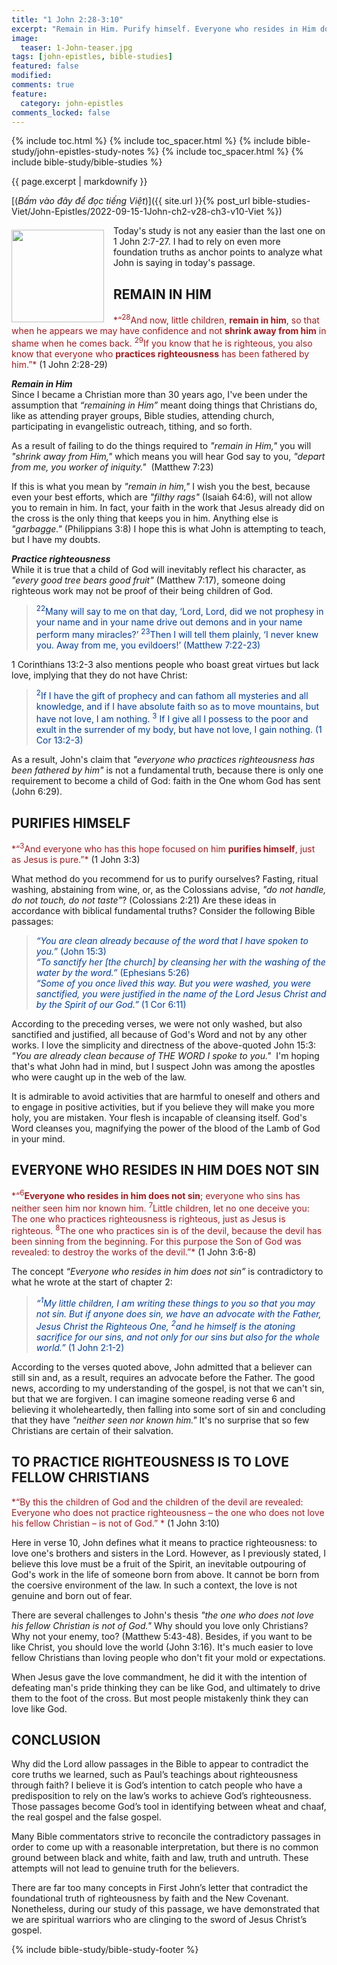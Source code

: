 ```yaml
---
title: "1 John 2:28-3:10"
excerpt: "Remain in Him. Purify himself. Everyone who resides in Him does not sin. So it is with the one who does not love his fellow Christians."
image:
  teaser: 1-John-teaser.jpg
tags: [john-epistles, bible-studies]
featured: false
modified:
comments: true
feature:
  category: john-epistles
comments_locked: false
---
```


{% include toc.html %}
{% include toc_spacer.html %}
{% include bible-study/john-epistles-study-notes %}
{% include toc_spacer.html %}
{% include bible-study/bible-studies %}

{{ page.excerpt | markdownify }}

[(<em>Bấm vào đây để đọc tiếng Việt</em>)]({{ site.url }}{% post_url bible-studies-Viet/John-Epistles/2022-09-15-1John-ch2-v28-ch3-v10-Viet %})
<div>
<p>
<img alt src="{{ site.url }}/assets/images/1-John-teaser.jpg" style="border: 0px none; margin: 7px 15px 0px 0px; max-width: 100%; height: 148px; padding: 0px; float: left;">
Today's study is not any easier than the last one on 1 John 2:7-27. I had to rely on even more foundation truths as anchor points to analyze what John is saying in today's passage.
</p>
</div>

## REMAIN IN HIM  

<span style="color: rgb(159, 29, 33);">
*“<sup>28</sup>And now, little children, <strong>remain in him</strong>, so that when he appears we may have confidence and not <strong>shrink away from him</strong> in shame when he comes back. <sup>29</sup>If you know that he is righteous, you also know that everyone who <strong>practices righteousness</strong> has been fathered by him.”*
</span>
(1 John 2:28-29) 

***Remain in Him***<br />
Since I became a Christian more than 30 years ago, I've been under the assumption that *“remaining in Him”* meant doing things that Christians do, like as attending prayer groups, Bible studies, attending church, participating in evangelistic outreach, tithing, and so forth.  

As a result of failing to do the things required to *"remain in Him,"* you will *"shrink away from Him,"* which means you will hear God say to you, *"depart from me, you worker of iniquity."*  (Matthew 7:23) 

If this is what you mean by *"remain in him,"* I wish you the best, because even your best efforts, which are *"filthy rags"* (Isaiah 64:6), will not allow you to remain in him. In fact, your faith in the work that Jesus already did on the cross is the only thing that keeps you in him. Anything else is *"garbagge."* (Philippians 3:8) I hope this is what John is attempting to teach, but I have my doubts.

***Practice righteousness***<br />
While it is true that a child of God will inevitably reflect his character, as *"every good tree bears good fruit"* (Matthew 7:17), someone doing righteous work may not be proof of their being children of God.


> <span style="color: rgb(0, 61, 152);"><sup>22</sup>Many will say to me on that day, ‘Lord, Lord, did we not prophesy in your name and in your name drive out demons and in your name perform many miracles?’ <sup>23</sup>Then I will tell them plainly, ‘I never knew you. Away from me, you evildoers!’ (Matthew 7:22-23)</span>

1 Corinthians 13:2-3 also mentions people who boast great virtues but lack love, implying that they do not have Christ:

> <span style="color: rgb(0, 61, 152);"><sup>2</sup>If I have the gift of prophecy and can fathom all mysteries and all knowledge, and if I have absolute faith so as to move mountains, but have not love, I am nothing. <sup>3</sup> If I give all I possess to the poor and exult in the surrender of my body, but have not love, I gain nothing. (1 Cor 13:2-3)</span>

As a result, John's claim that *"everyone who practices righteousness has been fathered by him"* is not a fundamental truth, because there is only one requirement to become a child of God: faith in the One whom God has sent (John 6:29).

## PURIFIES HIMSELF  

<span style="color: rgb(159, 29, 33);">
*“<sup>3</sup>And everyone who has this hope focused on him <strong>purifies himself</strong>, just as Jesus is pure.”*
</span>
(1 John 3:3) 

What method do you recommend for us to purify ourselves? Fasting, ritual washing, abstaining from wine, or, as the Colossians advise, *"do not handle, do not touch, do not taste"*? (Colossians 2:21) Are these ideas in accordance with biblical fundamental truths? Consider the following Bible passages:

> <span style="color: rgb(0, 61, 152);">*“You are clean already because of the word that I have  spoken to you.”* (John 15:3)<br />    *“To sanctify her \[the church\] by cleansing her with the washing of the water by the word.”* (Ephesians 5:26)<br />    *“Some of you once lived this way. But you were washed, you were sanctified, you were justified in the name of the Lord Jesus Christ and by the Spirit of our God.”* (1 Cor 6:11)</span>

According to the preceding verses, we were not only washed, but also sanctified and justified, all because of God's Word and not by any other works. I love the simplicity and directness of the above-quoted John 15:3: *"You are already clean because of THE WORD I spoke to you."*  I'm hoping that's what John had in mind, but I suspect John was among the apostles who were caught up in the web of the law.

It is admirable to avoid activities that are harmful to oneself and others and to engage in positive activities, but if you believe they will make you more holy, you are mistaken. Your flesh is incapable of cleansing itself. God's Word cleanses you, magnifying the power of the blood of the Lamb of God in your mind.

## EVERYONE WHO RESIDES IN HIM DOES NOT SIN


<span style="color: rgb(159, 29, 33);">
*“<sup>6</sup><strong>Everyone who resides in him does not sin</strong>; everyone who sins has neither seen him nor known him. <sup>7</sup>Little children, let no one deceive you: The one who practices righteousness is righteous, just as Jesus is righteous. <sup>8</sup>The one who practices sin is of the devil, because the devil has been sinning from the beginning. For this purpose the Son of God was revealed: to destroy the works of the devil.”*
</span>
(1 John 3:6-8)  

The concept *“Everyone who resides in him does not sin”* is contradictory to what he wrote at the start of chapter 2:  

 >  <span style="color: rgb(0, 61, 152);">*“<sup>1</sup>My little children, I am writing these things to you so that you may not sin. But if anyone does sin, we have an advocate with the Father, Jesus Christ the Righteous One, <sup>2</sup>and he himself is the atoning sacrifice for our sins, and not only for our sins but also for the whole world.”* (1 John 2:1-2)  </span>
 
According to the verses quoted above, John admitted that a believer can still sin and, as a result, requires an advocate before the Father. The good news, according to my understanding of the gospel, is not that we can't sin, but that we are forgiven. I can imagine someone reading verse 6 and believing it wholeheartedly, then falling into some sort of sin and concluding that they have *"neither seen nor known him."*  It's no surprise that so few Christians are certain of their salvation.

## TO PRACTICE RIGHTEOUSNESS IS TO LOVE FELLOW CHRISTIANS  

<span style="color: rgb(159, 29, 33);">
*“By this the children of God and the children of the devil are revealed: Everyone who does not practice righteousness – the one who does not love his fellow Christian – is not of God.” *
</span>
(1 John 3:10)  

Here in verse 10, John defines what it means to practice righteousness: to love one's brothers and sisters in the Lord. However, as I previously stated, I believe this love must be a fruit of the Spirit, an inevitable outpouring of God's work in the life of someone born from above.  It cannot be born from the coersive environment of the law. In such a context, the love is not genuine and born out of fear.

There are several challenges to John's thesis *"the one who does not love his fellow Christian is not of God."*  Why should you love only Christians? Why not your enemy, too? (Matthew 5:43-48). Besides, if you want to be like Christ, you should love the world (John 3:16). It's much easier to love fellow Christians than loving people who don't fit your mold or expectations.

When Jesus gave the love commandment, he did it with the intention of defeating man's pride thinking they can be like God, and ultimately to drive them to the foot of the cross. But most people mistakenly think they can love like God.

## CONCLUSION  

Why did the Lord allow passages in the Bible to appear to contradict the core truths we learned, such as Paul’s teachings about righteousness through faith? I believe it is God’s intention to catch people who have a predisposition to rely on the law’s works to achieve God’s righteousness. Those passages become God’s tool in identifying between wheat and chaaf, the real gospel and the false gospel.  

Many Bible commentators strive to reconcile the contradictory passages in order to come up with a reasonable interpretation, but there is no common ground between black and white, faith and law, truth and untruth. These attempts will not lead to genuine truth for the believers.  

There are far too many concepts in First John’s letter that contradict the foundational truth of righteousness by faith and the New Covenant. Nonetheless, during our study of this passage, we have demonstrated that we are spiritual warriors who are clinging to the sword of Jesus Christ’s gospel.

{% include bible-study/bible-study-footer %}

